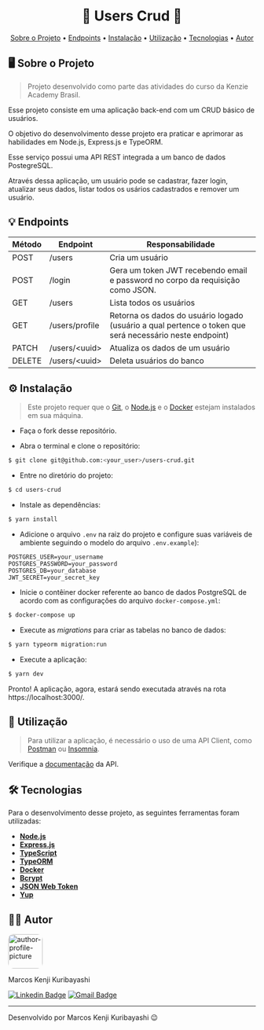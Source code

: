 <!-- CABEÇALHO -->
<div id="readme-top" align="center">
    <h1>
       👥 Users Crud 👥
    </h1>
    <p>
        <a href="#%EF%B8%8F-sobre-o-projeto">Sobre o Projeto</a> •
        <a href="#-endpoints">Endpoints</a> •
        <a href="#%EF%B8%8F-instalação">Instalação</a> •
        <a href="#-utilização">Utilização</a> •
        <a href="#%EF%B8%8F-tecnologias">Tecnologias</a> •
        <a href="#-autor">Autor</a>
    </p>
</div>

<!-- SOBRE O PROJETO -->

## 🖥️ Sobre o Projeto

> Projeto desenvolvido como parte das atividades do curso da Kenzie Academy Brasil.

Esse projeto consiste em uma aplicação back-end com um CRUD básico de usuários.

O objetivo do desenvolvimento desse projeto era praticar e aprimorar as habilidades em Node.js, Express.js e TypeORM.

Esse serviço possui uma API REST integrada a um banco de dados PostegreSQL.

Através dessa aplicação, um usuário pode se cadastrar, fazer login, atualizar seus dados, listar todos os usários cadastrados e remover um usuário.

<!-- ENDPOINTS -->

## 💡 Endpoints

| Método | Endpoint       | Responsabilidade                                                                                        |
| ------ | -------------- | ------------------------------------------------------------------------------------------------------- |
| POST   | /users         | Cria um usuário                                                                                         |
| POST   | /login         | Gera um token JWT recebendo email e password no corpo da requisição como JSON.                          |
| GET    | /users         | Lista todos os usuários                                                                                 |
| GET    | /users/profile | Retorna os dados do usuário logado (usuário a qual pertence o token que será necessário neste endpoint) |
| PATCH  | /users/\<uuid> | Atualiza os dados de um usuário                                                                         |
| DELETE | /users/\<uuid> | Deleta usuários do banco                                                                                |

<!-- INSTALAÇÃO -->

## ⚙️ Instalação

> Este projeto requer que o [Git](https://git-scm.com/), o [Node.js](https://nodejs.org/en/) e o [Docker](https://www.docker.com/) estejam instalados em sua máquina.

- Faça o fork desse repositório.

- Abra o terminal e clone o repositório:

```Bash
$ git clone git@github.com:<your_user>/users-crud.git
```

- Entre no diretório do projeto:

```Bash
$ cd users-crud
```

- Instale as dependências:

```Bash
$ yarn install
```

- Adicione o arquivo `.env` na raiz do projeto e configure suas variáveis de ambiente seguindo o modelo do arquivo `.env.example`):

```dotenv
POSTGRES_USER=your_username
POSTGRES_PASSWORD=your_password
POSTGRES_DB=your_database
JWT_SECRET=your_secret_key
```

- Inicie o contêiner docker referente ao banco de dados PostgreSQL de acordo com as configurações do arquivo `docker-compose.yml`:

```Bash
$ docker-compose up
```

- Execute as _migrations_ para criar as tabelas no banco de dados:

```Bash
$ yarn typeorm migration:run
```

- Execute a aplicação:

```Bash
$ yarn dev
```

Pronto! A aplicação, agora, estará sendo executada através na rota https://localhost:3000/.

<!-- UTILIZAÇÃO -->

## 🚀 Utilização

> Para utilizar a aplicação, é necessário o uso de uma API Client, como [Postman](https://www.postman.com/) ou [Insomnia](https://insomnia.rest/download).

Verifique a [documentação](https://kenmarcos.github.io/users-crud/) da API.

<!-- TECNOLOGIAS -->

## 🛠️ Tecnologias

Para o desenvolvimento desse projeto, as seguintes ferramentas foram utilizadas:

- **[Node.js](https://nodejs.org/)**
- **[Express.js](https://expressjs.com/)**
- **[TypeScript](https://www.typescriptlang.org/)**
- **[TypeORM](https://typeorm.io/)**
- **[Docker](https://www.docker.com/)**
- **[Bcrypt](https://www.npmjs.com/package/bcrypt)**
- **[JSON Web Token](https://www.npmjs.com/package/jsonwebtoken)**
- **[Yup](https://www.npmjs.com/package/yup)**

## 👨‍💻 Autor

<img style="border-radius: 15%;" src="https://gitlab.com/uploads/-/system/user/avatar/8603970/avatar.png?width=400" width=70 alt="author-profile-picture"/>

Marcos Kenji Kuribayashi

[![Linkedin Badge](https://img.shields.io/badge/-LinkedIn-blue?style=flat&logo=Linkedin&logoColor=white)](https://www.linkedin.com/in/marcos-kuribayashi/) [![Gmail Badge](https://img.shields.io/badge/-marcosken13@gmail.com-c14438?style=flat&logo=Gmail&logoColor=white)](mailto:marcosken13@gmail.com)

---

Desenvolvido por Marcos Kenji Kuribayashi 😉
